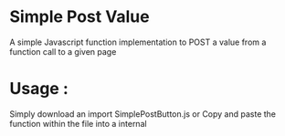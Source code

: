# Simple Post Value
A simple Javascript function implementation to POST a value from a function call to a given page

# Usage :
Simply download an import SimplePostButton.js or Copy and paste the function within the file into a internal <script> tag
  
 ### Example :
  
  ##### importing
  ```
  <script src="SimplePostButton.js"></script>
  ```
  
  ##### using
  ```
  <input type="button" onclick="post_to_url('submit_page_url','name','Button 1');" value='Button 1'/>
  <input type="button" onclick="post_to_url('submit_page_url','name','Button 2');" value='Button 2'/>
  <input type="button" onclick="post_to_url('submit_page_url','name','Button 3');" value='Button 3'/>
  ```
